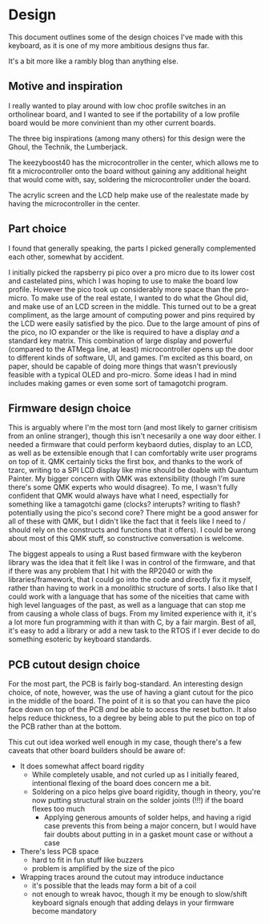 # Design

This document outlines some of the design choices I've made with this keyboard, as it is one of my more ambitious designs thus far.

It's a bit more like a rambly blog than anything else.

## Motive and inspiration
I really wanted to play around with low choc profile switches in an ortholinear board, and I wanted to see if the portability of a low profile board would be more convinient than my other current boards.

The three big inspirations (among many others) for this design were the Ghoul, the Technik, the Lumberjack.

The keezyboost40 has the microcontroller in the center, which allows me to fit a microcontroller onto the board without gaining any additional height that would come with, say, soldering the microcontroller under the board.

The acrylic screen and the LCD help make use of the realestate made by having the microcontroller in the center.

## Part choice
I found that generally speaking, the parts I picked generally complemented each other, somewhat by accident. 

I initially picked the rapsberry pi pico over a pro micro due to its lower cost and castelated pins, which I was hoping to use to make the board low profile. However the pico took up considerably more space than the pro-micro. To make use of the real estate, I wanted to do what the Ghoul did, and make use of an LCD screen in the middle. This turned out to be a great compliment, as the large amount of computing power and pins required by the LCD were easily satisfied by the pico. Due to the large amount of pins of the pico, no IO expander or the like is required to have a display _and_ a standard key matrix. This combination of large display and powerful (compared to the ATMega line, at least) microcontroller opens up the door to different kinds of software, UI, and games. I'm excited as this board, on paper, should be capable of doing more things that wasn't previously feasible with a typical OLED and pro-micro. Some ideas I had in mind includes making games or even some sort of tamagotchi program. 

## Firmware design choice
This is arguably where I'm the most torn (and most likely to garner critisism from an online stranger), though this isn't necesarily a one way door either. I needed a firmware that could perform keybaord duties, display to an LCD, as well as be extensible enough that I can comfortably write user programs on top of it. QMK certainly ticks the first box, and thanks to the work of tzarc, writing to a SPI LCD display like mine should be doable with Quantum Painter. My bigger concern with QMK was extensibility (though I'm sure there's some QMK experts who would disagree). To me, I wasn't fully confident that QMK would always have what I need, espectially for something like a tamagotchi game (clocks? interupts? writing to flash? potentially using the pico's second core? There might be a good answer for all of these with QMK, but I didn't like the fact that it feels like I need to / should rely on the constructs and functions that it offers). I could be wrong about most of this QMK stuff, so constructive conversation is welcome.

The biggest appeals to using a Rust based firmware with the keyberon library was the idea that it felt like I was in control of the firmware, and that if there was any problem that I hit with the RP2040 or with the libraries/framework, that I could go into the code and directly fix it myself, rather than having to work in a monolithic structure of sorts. I also like that I could work with a language that has some of the niceities that came with high level languages of the past, as well as a language that can stop me from causing a whole class of bugs. From my limited experience with it, it's a lot more fun programming with it than with C, by a fair margin. Best of all, it's easy to add a library or add a new task to the RTOS if I ever decide to do something esoteric by keyboard standards.

## PCB cutout design choice
For the most part, the PCB is fairly bog-standard. An interesting design choice, of note, however, was the use of having a giant cutout for the pico in the middle of the board. The point of it is so that you can have the pico face down on top of the PCB _and_ be able to access the reset button. It also helps reduce thickness, to a degree by being able to put the pico on top of the PCB rather than at the bottom.

This cut out idea worked well enough in my case, though there's a few caveats that other board builders should be aware of:
- It does somewhat affect board rigdity
    - While completely usable, and not curled up as I initially feared, intentional flexing of the board does concern me a bit.
    - Soldering on a pico helps give board rigidity, though in theory, you're now putting structural strain on the solder joints (!!!) if the board flexes too much
        - Applying generous amounts of solder helps, and having a rigid case prevents this from being a major concern, but I would have fair doubts about putting in in a gasket mount case or without a case
- There's less PCB space
    - hard to fit in fun stuff like buzzers
    - problem is amplified by the size of the pico
- Wrapping traces around the cutout may introduce inductance
    - it's possible that the leads may form a bit of a coil
    - not enough to wreak havoc, though it my be enough to slow/shift keyboard signals enough that adding delays in your firmware become mandatory